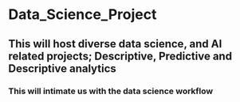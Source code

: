 # Data_Science_Project
## This will host diverse data science, and AI related projects; Descriptive, Predictive and Descriptive analytics
### This will intimate us with the data science workflow

